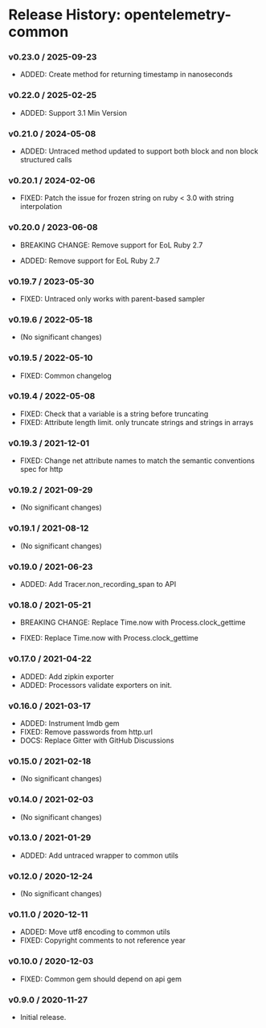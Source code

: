 # Release History: opentelemetry-common

### v0.23.0 / 2025-09-23

* ADDED: Create method for returning timestamp in nanoseconds

### v0.22.0 / 2025-02-25

- ADDED: Support 3.1 Min Version

### v0.21.0 / 2024-05-08

- ADDED: Untraced method updated to support both block and non block structured calls

### v0.20.1 / 2024-02-06

- FIXED: Patch the issue for frozen string on ruby < 3.0 with string interpolation

### v0.20.0 / 2023-06-08

- BREAKING CHANGE: Remove support for EoL Ruby 2.7

- ADDED: Remove support for EoL Ruby 2.7

### v0.19.7 / 2023-05-30

- FIXED: Untraced only works with parent-based sampler

### v0.19.6 / 2022-05-18

- (No significant changes)

### v0.19.5 / 2022-05-10

- FIXED: Common changelog

### v0.19.4 / 2022-05-08

- FIXED: Check that a variable is a string before truncating
- FIXED: Attribute length limit. only truncate strings and strings in arrays

### v0.19.3 / 2021-12-01

- FIXED: Change net attribute names to match the semantic conventions spec for http

### v0.19.2 / 2021-09-29

- (No significant changes)

### v0.19.1 / 2021-08-12

- (No significant changes)

### v0.19.0 / 2021-06-23

- ADDED: Add Tracer.non_recording_span to API

### v0.18.0 / 2021-05-21

- BREAKING CHANGE: Replace Time.now with Process.clock_gettime

- FIXED: Replace Time.now with Process.clock_gettime

### v0.17.0 / 2021-04-22

- ADDED: Add zipkin exporter
- ADDED: Processors validate exporters on init.

### v0.16.0 / 2021-03-17

- ADDED: Instrument lmdb gem
- FIXED: Remove passwords from http.url
- DOCS: Replace Gitter with GitHub Discussions

### v0.15.0 / 2021-02-18

- (No significant changes)

### v0.14.0 / 2021-02-03

- (No significant changes)

### v0.13.0 / 2021-01-29

- ADDED: Add untraced wrapper to common utils

### v0.12.0 / 2020-12-24

- (No significant changes)

### v0.11.0 / 2020-12-11

- ADDED: Move utf8 encoding to common utils
- FIXED: Copyright comments to not reference year

### v0.10.0 / 2020-12-03

- FIXED: Common gem should depend on api gem

### v0.9.0 / 2020-11-27

- Initial release.
